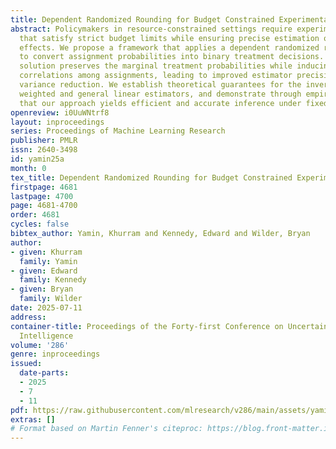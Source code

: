 ```yaml
---
title: Dependent Randomized Rounding for Budget Constrained Experimental Design
abstract: Policymakers in resource-constrained settings require experimental designs
  that satisfy strict budget limits while ensuring precise estimation of treatment
  effects. We propose a framework that applies a dependent randomized rounding procedure
  to convert assignment probabilities into binary treatment decisions. Our proposed
  solution preserves the marginal treatment probabilities while inducing negative
  correlations among assignments, leading to improved estimator precision through
  variance reduction. We establish theoretical guarantees for the inverse propensity
  weighted and general linear estimators, and demonstrate through empirical studies
  that our approach yields efficient and accurate inference under fixed budget constraints.
openreview: i0UuWNtrf8
layout: inproceedings
series: Proceedings of Machine Learning Research
publisher: PMLR
issn: 2640-3498
id: yamin25a
month: 0
tex_title: Dependent Randomized Rounding for Budget Constrained Experimental Design
firstpage: 4681
lastpage: 4700
page: 4681-4700
order: 4681
cycles: false
bibtex_author: Yamin, Khurram and Kennedy, Edward and Wilder, Bryan
author:
- given: Khurram
  family: Yamin
- given: Edward
  family: Kennedy
- given: Bryan
  family: Wilder
date: 2025-07-11
address:
container-title: Proceedings of the Forty-first Conference on Uncertainty in Artificial
  Intelligence
volume: '286'
genre: inproceedings
issued:
  date-parts:
  - 2025
  - 7
  - 11
pdf: https://raw.githubusercontent.com/mlresearch/v286/main/assets/yamin25a/yamin25a.pdf
extras: []
# Format based on Martin Fenner's citeproc: https://blog.front-matter.io/posts/citeproc-yaml-for-bibliographies/
---
```


